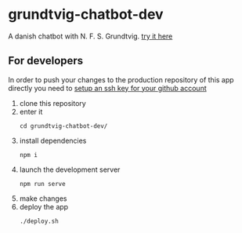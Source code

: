 # grundtvig-chatbot-dev
A danish chatbot with N. F. S. Grundtvig. [try it here](https://centre-for-humanities-computing.github.io/grundtvig-chatbot-app/)

## For developers
In order to push your changes to the production repository of this app directly you need to [setup an ssh key for your github account](https://help.github.com/en/github/authenticating-to-github/adding-a-new-ssh-key-to-your-github-account)

 1) clone this repository
 2) enter it
    ```
    cd grundtvig-chatbot-dev/
    ```
 3) install dependencies
    ```
    npm i
    ```
 4) launch the development server
    ```
    npm run serve
    ```
 4) make changes 
 4) deploy the app
    ```
    ./deploy.sh
    ```
 

